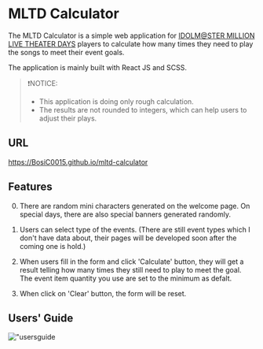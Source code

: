 # MLTD Calculator

The MLTD Calculator is a simple web application for [IDOLM@STER MILLION LIVE THEATER DAYS](https://millionlive.idolmaster.jp/theaterdays/) players to calculate how many times they need to play the songs to meet their event goals.

The application is mainly built with React JS and SCSS.

>❗️NOTICE: 
>- This application is doing only rough calculation.
>- The results are not rounded to integers, which can help users to adjust their plays.

## URL

https://BosiC0015.github.io/mltd-calculator

## Features

0. There are random mini characters generated on the welcome page. On special days, there are also special banners generated randomly.

1. Users can select type of the events. (There are still event types which I don't have data about, their pages will be developed soon after the coming one is hold.)

2. When users fill in the form and click 'Calculate' button, they will get a result telling how many times they still need to play to meet the goal.
The event item quantity you use are set to the minimum as defalt.

3. When click on 'Clear' button, the form will be reset.

## Users' Guide

!["usersguide](https://github.com/BosiC0015/mltd-calculator/blob/master/public/20220212_190615.gif)

<!-- ## Setup and Run -->

<!-- 1. ```cd``` to the directory -->
<!-- 2. install the depensencies in terminal with ```git install``` command -->
<!-- 3. run ```npm start``` -->
<!-- 4. open http://localhost:3000/ in the browser. -->